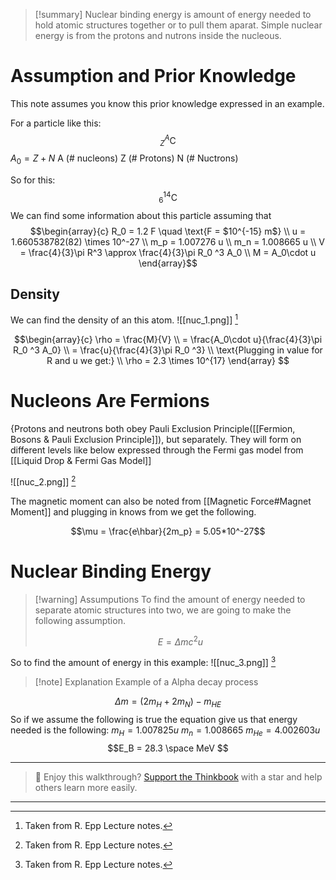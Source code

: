 
>[!summary]
Nuclear binding energy is amount of energy needed to hold atomic structures together or to pull them aparat. Simple nuclear energy is from the protons and nutrons inside the nucleous.
# Assumption and Prior Knowledge
This note assumes you know this prior knowledge expressed in an example. 

For a particle like this: $$  _{Z}^{A}\textrm{C} $$
$A_0 = Z + N$
A (# nucleons)
Z (# Protons)
N (# Nuctrons)

So for this: $$ _{6}^{14}\textrm{C}$$
We can find some information about this particle assuming that
$$\begin{array}{c} R_0 = 1.2 F \quad \text{F = $10^{-15} m$} \\ 
u = 1.660538782(82) \times 10^-27 \\ 
m_p = 1.007276 u \\
m_n = 1.008665 u \\
V = \frac{4}{3}\pi R^3 \approx \frac{4}{3}\pi R_0 ^3 A_0 \\
M = A_0\cdot u
\end{array}$$

## Density 
We can find the density of an this atom. 
![[nuc_1.png]]
[^1]

$$\begin{array}{c} 
\rho = \frac{M}{V} \\ 
= \frac{A_0\cdot u}{\frac{4}{3}\pi R_0 ^3 A_0}
\\ 
= \frac{u}{\frac{4}{3}\pi R_0 ^3} \\ 
\text{Plugging in value for R and u we get:} \\ 
\rho = 2.3 \times 10^{17}
\end{array} $$

# Nucleons Are Fermions
{Protons and neutrons both obey Pauli Exclusion Principle([[Fermion, Bosons & Pauli Exclusion Principle]]), but separately. They will form on different levels like below expressed through the Fermi gas model from [[Liquid Drop & Fermi Gas Model]]

![[nuc_2.png]]
[^1]

The magnetic moment can also be noted from [[Magnetic Force#Magnet Moment]] and plugging in knows from we get the following.

$$\mu = \frac{e\hbar}{2m_p} = 5.05*10^-27$$
# Nuclear Binding Energy
>[!warning] Assumputions
To find the amount of energy needed to separate atomic structures into two, we are going to make the following assumption.
>
>$$E = \Delta m c^2u $$


So to find the amount of energy in this example:
![[nuc_3.png]]
[^1]
>[!note] Explanation
Example of a Alpha decay process

$$\Delta m = (2m_H + 2m_N) -m_{HE} $$
So if we assume the following is true the equation give us that energy needed is the following:
$m_H = 1.007825u$ 
$m_n = 1.008665$ 
$m_{He} = 4.002603u$ 
$$E_B = 28.3 \space MeV $$

[^1]: Taken from R. Epp Lecture notes.


---

> 🧠 Enjoy this walkthrough? [Support the Thinkbook](https://github.com/rajeevphysics/Thinkbook) with a star and help others learn more easily.

---
